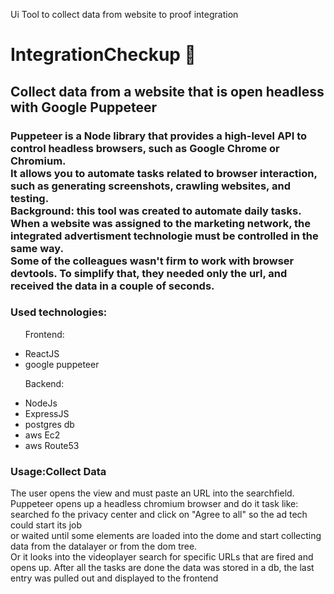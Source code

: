 
Ui Tool to collect data from website to proof integration 
<h1>IntegrationCheckup 🛒</h1>
<hl>
 <h2>Collect data from a website that is open headless with Google Puppeteer </h2>

 <h3>
  Puppeteer is a Node library that provides a high-level API to control headless browsers, such as Google Chrome or Chromium.<br>
  It allows you to automate tasks related to browser interaction, such as generating screenshots, crawling websites, and testing.<br>
  Background: this tool was created to automate daily tasks. When a website was assigned to the marketing network, the integrated advertisment technologie must be controlled in the same way. <br>
 Some of the colleagues wasn't firm to work with browser devtools. To simplify that, they needed only the url, and received the data in a couple of seconds. 
 </h3>
<h3>Used technologies:</h3>
<ul>
 <p>Frontend:</p>
<li>ReactJS</li>
 <li>google puppeteer</li>
</ul>
 <ul>
<p>Backend:</p>
 <li>NodeJs</li>
 <li>ExpressJS</li>
 <li>postgres db</li>
 <li>aws Ec2</li>
 <li>aws Route53</li>
</ul>

 
<h3>Usage:Collect Data </h3>
<p>The user opens the view and must paste an URL into the searchfield.<br> 
Puppeteer opens up a headless chromium browser and do it task like: searched fo the privacy center and click on "Agree to all" so the ad tech could start its job<br> 
or waited until some elements are loaded into the dome and start collecting data from the datalayer or from the dom tree.<br>
Or it looks into the videoplayer search for specific URLs that are fired and opens up. 
After all the tasks are done the data was stored in a db, the last entry was pulled out and displayed to the frontend    

</p>
<p> 
</p>

<p>
</p>

